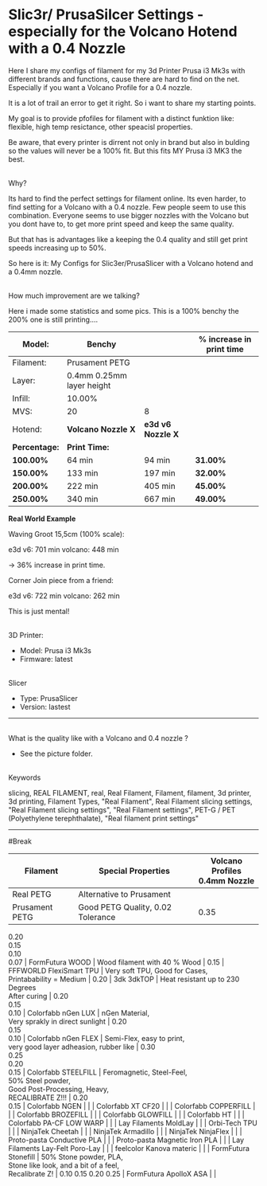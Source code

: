 # Slic3r/ PrusaSilcer Settings - especially for the Volcano Hotend with a 0.4 Nozzle

Here I share my configs of filament for my 3d Printer Prusa i3 Mk3s with different brands and functions, cause there are hard to find on the net. Especially if you want a Volcano Profile for a 0.4 nozzle.

It is a lot of trail an error to get it right. So i want to share my starting points.

My goal is to provide pfofiles for filament with a distinct funktion like: flexible, high temp resictance, other speacisl properties.

Be aware, that every printer is dirrent not only in brand but also in bulding so the values will never be a 100% fit. But this fits MY Prusa i3 MK3 the best.

<br> Why?

Its hard to find the perfect settings for filament online. Its even harder, to find setting for a Volcano with a 0.4 nozzle. Few people seem to use this combination. Everyone seems to use bigger nozzles with the Volcano but you dont have to, to get more print speed and keep the same quality.

But that has is advantages like a keeping the 0.4 quality and still get print speeds increasing up to 50%.

So here is it: My Configs for Slic3er/PrusaSlicer with a Volcano hotend and a 0.4mm nozzle. 

<br> How much improvement are we talking?

Here i made some statistics and some pics. This is a 100% benchy the 200% one is still printing....


| Model:  | Benchy | | % increase in print time | 
| ---  | --- | -  |  --- | 
|  Filament:  | Prusament PETG | | | 
|  Layer:       |  0.4mm 0.25mm layer height  | ||
|  Infill:      |  10.00%                     | ||
|  MVS:         |  20                         |  8 ||
|  Hotend:      |  __Volcano Nozzle X__           |  __e3d v6 Nozzle X__  |
|  __Percentage:__  |  __Print Time:__                |                   | 
|  __100.00%__     |  64 min                     |  94 min           |  __31.00%__
|  __150.00%__     |  133 min                    |  197 min          |  __32.00%__
|  __200.00%__     |  222 min                    |  405 min          |  __45.00%__
|  __250.00%__      |  340 min                    |  667 min          |  __49.00%__



__Real World Example__

Waving Groot 15,5cm (100% scale):

e3d v6: 701 min
volcano: 448 min

-> 36% increase in print time.

Corner Join piece from a friend:

e3d v6: 722 min
volcano: 262 min

This is just mental!


<br> 3D Printer:

- Model: Prusa i3 Mk3s 
- Firmware: latest

<br> Slicer

- Type: PrusaSlicer
- Version: lastest

---------------

<br> What is the quality like with a Volcano and 0.4 nozzle ?

- See the picture folder.

<br> Keywords

slicing, REAL FILAMENT, real, Real Filament, Filament, filament, 3d printer, 3d printing, Filament Types, "Real Filament", Real Filament slicing settings, "Real Filament slicing settings", "Real Filament settings", PET-G / PET (Polyethylene terephthalate), "Real filament print settings"

----
#Break

  |  Filament                         |  Special Properties                                                                                   |  Volcano Profiles <br> 0.4mm Nozzle
  | ---------------------------------  | -----------------------------------------------------------------------------------------------------  | --------------------------------------
  |  Real PETG                        |  Alternative to Prusament                                                                             |
  |  Prusament PETG                   |  Good PETG Quality, 0.02 Tolerance                                                                    |  0.35 <br> 
0.20 <br>
0.15<br>
0.10<br>
 0.07
  |  FormFutura WOOD                  |  Wood filament with 40 % Wood                                                                         |  0.15
  |  FFFWORLD FlexiSmart TPU          |  Very soft TPU, Good for Cases, <br> 
Printabability = Medium                                           |  0.20
  |  3dk 3dkTOP                       |  Heat resistant up to 230 Degrees <br>
After curing                                                     |  0.20 <br>
0.15 <br>
0.10
  |  Colorfabb nGen LUX               |  nGen Material, <br>
Very sprakly in direct sunlight                                                    |  0.20 <br>
0.15 <br>
0.10
  |  Colorfabb nGen FLEX              |  Semi-Flex, easy to print, <br>
very good layer adheasion, rubber like                                  |  0.30 <br>
0.25 <br>
0.20 <br>
0.15
  |  Colorfabb STEELFILL              |  Feromagnetic, Steel-Feel, <br>
50% Steel powder, <br>
Good Post-Processing, Heavy, <br> 
RECALIBRATE Z!!!  |  0.20 <br>
0.15
  |  Colorfabb NGEN                   |                                                                                                       |
  |  Colorfabb XT CF20                |                                                                                                       |
  |  Colorfabb COPPERFILL             |                                                                                                       |
  |  Colorfabb BROZEFILL              |                                                                                                       |
  |  Colorfabb GLOWFILL               |                                                                                                       |
  |  Colorfabb HT                     |                                                                                                       |
  |  Colorfabb PA-CF LOW WARP         |                                                                                                       |
  |  Lay Filaments MoldLay            |                                                                                                       |
  |  Orbi-Tech TPU                    |                                                                                                       |
  |  NinjaTek Cheetah                 |                                                                                                       |
  |  NinjaTek Armadillo               |                                                                                                       |
  |  NinjaTek NinjaFlex               |                                                                                                       |
  |  Proto-pasta Conductive PLA       |                                                                                                       |
  |  Proto-pasta Magnetic Iron PLA    |                                                                                                       |
  |  Lay Filaments Lay-Felt Poro-Lay  |                                                                                                       |
  |  feelcolor Kanova materic         |                                                                                                       |
  |  FormFutura Stonefill             |  50% Stone powder, PLA, <br>
Stone like look, and a bit of a feel, <br>
Recalibrate Z!                    |  0.10
0.15
0.20
0.25
  |  FormFutura ApolloX ASA           |                                                                                                       |
